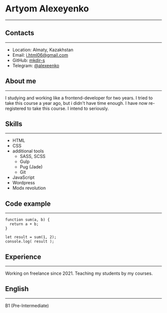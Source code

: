 # Artyom Alexeyenko
*********************
## Contacts
************
* Location: Almaty, Kazakhstan
* Email: i.html06@gmail.com
* GitHub: [mkdir-s](https://github.com/mkdir-s)
* Telegram: [@alexeenko](https://t.me/alexeenko)
## About me
*****************************************************
I studying and working like a frontend-developer for two years. I tried to take this course a year ago, but i didn't have time enough. I have now re-registered to take this course. I intend to seriously.
## Skills
**********
* HTML
* CSS
* additional tools
    + SASS, SCSS
    + Gulp
    + Pug (Jade)
    + Git
* JavaScript
* Wordpress
* Modx revolution
## Code example
*************************
```
function sum(a, b) {
  return a + b;
}

let result = sum(1, 2);
console.log( result );
```
## Experience
***************
Working on freelance since 2021.
Teaching my students by my courses.
## English
**************
B1 (Pre-Intermediate)